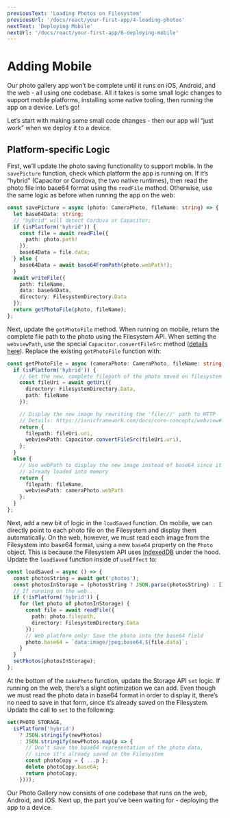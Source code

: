 ```yaml
---
previousText: 'Loading Photos on Filesystem'
previousUrl: '/docs/react/your-first-app/4-loading-photos'
nextText: 'Deploying Mobile'
nextUrl: '/docs/react/your-first-app/6-deploying-mobile'
---
```


# Adding Mobile

Our photo gallery app won’t be complete until it runs on iOS, Android, and the web - all using one codebase. All it takes is some small logic changes to support mobile platforms, installing some native tooling, then running the app on a device. Let’s go!

Let’s start with making some small code changes - then our app will “just work” when we deploy it to a device.

## Platform-specific Logic

First, we’ll update the photo saving functionality to support mobile. In the `savePicture` function, check which platform the app is running on. If it’s “hybrid” (Capacitor or Cordova, the two native runtimes), then read the photo file into base64 format using the `readFile` method. Otherwise, use the same logic as before when running the app on the web:

```typescript
const savePicture = async (photo: CameraPhoto, fileName: string) => {
  let base64Data: string;
  // "hybrid" will detect Cordova or Capacitor;
  if (isPlatform('hybrid')) {
    const file = await readFile({
      path: photo.path!
    });
    base64Data = file.data;
  } else {
    base64Data = await base64FromPath(photo.webPath!);
  }
  await writeFile({
    path: fileName,
    data: base64Data,
    directory: FilesystemDirectory.Data
  });
  return getPhotoFile(photo, fileName);
};
```

Next, update the `getPhotoFile` method. When running on mobile, return the complete file path to the photo using the Filesystem API. When setting the `webviewPath`, use the special `Capacitor.convertFileSrc` method ([details here](https://ionicframework.com/docs/core-concepts/webview#file-protocol)). Replace the existing `getPhotoFile` function with:

```typescript
const getPhotoFile = async (cameraPhoto: CameraPhoto, fileName: string): Promise<Photo> => {
  if (isPlatform('hybrid')) {
    // Get the new, complete filepath of the photo saved on filesystem
    const fileUri = await getUri({
      directory: FilesystemDirectory.Data,
      path: fileName
    });

    // Display the new image by rewriting the 'file://' path to HTTP
    // Details: https://ionicframework.com/docs/core-concepts/webview#file-protocol
    return {
      filepath: fileUri.uri,
      webviewPath: Capacitor.convertFileSrc(fileUri.uri),
    };
  }
  else {
    // Use webPath to display the new image instead of base64 since it's
    // already loaded into memory
    return {
      filepath: fileName,
      webviewPath: cameraPhoto.webPath
    };
  }
};
```

Next, add a new bit of logic in the `loadSaved` function. On mobile, we can directly point to each photo file on the Filesystem and display them automatically. On the web, however, we must read each image from the Filesystem into base64 format, using a new `base64` property on the `Photo` object. This is because the Filesystem API uses [IndexedDB](https://developer.mozilla.org/en-US/docs/Web/API/IndexedDB_API) under the hood. Update the `loadSaved` function inside of `useEffect` to:

```typescript
const loadSaved = async () => {
  const photosString = await get('photos');
  const photosInStorage = (photosString ? JSON.parse(photosString) : []) as Photo[];
  // If running on the web...
  if (!isPlatform('hybrid')) {
    for (let photo of photosInStorage) {
      const file = await readFile({
        path: photo.filepath,
        directory: FilesystemDirectory.Data
      });
      // Web platform only: Save the photo into the base64 field
      photo.base64 = `data:image/jpeg;base64,${file.data}`;
    }
  }
  setPhotos(photosInStorage);
};
```

At the bottom of the `takePhoto` function, update the Storage API `set` logic. If running on the web, there’s a slight optimization we can add. Even though we must read the photo data in base64 format in order to display it, there’s no need to save in that form, since it’s already saved on the Filesystem. Update the call to `set` to the following:

```typescript
set(PHOTO_STORAGE,
  isPlatform('hybrid')
    ? JSON.stringify(newPhotos)
    : JSON.stringify(newPhotos.map(p => {
      // Don't save the base64 representation of the photo data,
      // since it's already saved on the Filesystem
      const photoCopy = { ...p };
      delete photoCopy.base64;
      return photoCopy;
    })));
```

Our Photo Gallery now consists of one codebase that runs on the web, Android, and iOS. Next up, the part you’ve been waiting for - deploying the app to a device.
